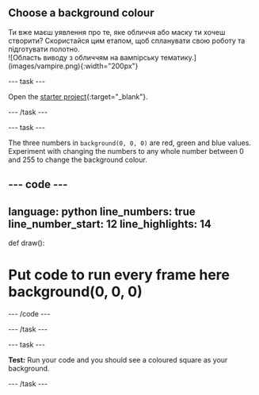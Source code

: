 ## Choose a background colour

<div style="display: flex; flex-wrap: wrap">
<div style="flex-basis: 200px; flex-grow: 1; margin-right: 15px;">
Ти вже маєш уявлення про те, яке обличчя або маску ти хочеш створити? Скористайся цим етапом, щоб спланувати свою роботу та підготувати полотно.
</div>
<div>
![Область виводу з обличчям на вампірську тематику.](images/vampire.png){:width="200px"}
</div>
</div>

--- task ---

Open the [starter project](https://editor.raspberrypi.org/en/projects/make-face-starter){:target="_blank"}.

--- /task ---

--- task ---

The three numbers in `background(0, 0, 0)` are red, green and blue values. Experiment with changing the numbers to any whole number between 0 and 255 to change the background colour.

--- code ---
---
language: python line_numbers: true line_number_start: 12
line_highlights: 14
---

def draw():   
# Put code to run every frame here background(0, 0, 0)

--- /code ---

--- /task ---

--- task ---

**Test:** Run your code and you should see a coloured square as your background.

--- /task ---
